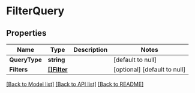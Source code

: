 # FilterQuery

## Properties
Name | Type | Description | Notes
------------ | ------------- | ------------- | -------------
**QueryType** | **string** |  | [default to null]
**Filters** | [**[]Filter**](Filter.md) |  | [optional] [default to null]

[[Back to Model list]](../README.md#documentation-for-models) [[Back to API list]](../README.md#documentation-for-api-endpoints) [[Back to README]](../README.md)

